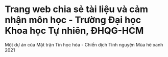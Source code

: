 # Trang web chia sẻ tài liệu và cảm nhận môn học - Trường Đại học Khoa học Tự nhiên, ĐHQG-HCM
Một dự án của Mặt trận Tin học hóa - Chiến dịch Tình nguyện Mùa hè xanh 2021
